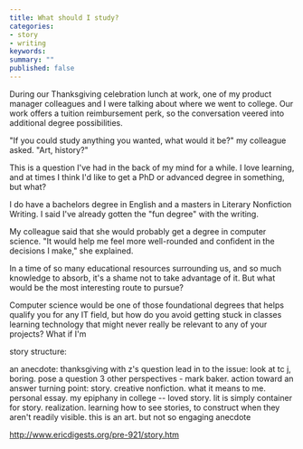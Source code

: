 ```yaml
---
title: What should I study?
categories:
- story
- writing
keywords: 
summary: ""
published: false
---
```


During our Thanksgiving celebration lunch at work, one of my product manager colleagues and I were talking about where we went to college. Our work offers a tuition reimbursement perk, so the conversation veered into additional degree possibilities. 

"If you could study anything you wanted, what would it be?" my colleague asked. "Art, history?"

This is a question I've had in the back of my mind for a while. I love learning, and at times I think I'd like to get a PhD or advanced degree in something, but what?

I do have a bachelors degree in English and a masters in Literary Nonfiction Writing. I said I've already gotten the "fun degree" with the writing. 

My colleague said that she would probably get a degree in computer science. "It would help me feel more well-rounded and confident in the decisions I make," she explained.

In a time of so many educational resources surrounding us, and so much knowledge to absorb, it's a shame not to take advantage of it. But what would be the most interesting route to pursue?

Computer science would be one of those foundational degrees that helps qualify you for any IT field, but how do you avoid getting stuck in classes learning technology that might never really be relevant to any of your projects? What if I'm 

story structure:

an anecdote: thanksgiving with z's question
lead in to the issue: look at tc j, boring.
pose a question
3 other perspectives - mark baker.
action toward an answer
turning point: story. creative nonfiction. what it means to me. personal essay. my epiphany in college -- loved story. lit is simply container for story.
realization. learning how to see stories, to construct when they aren't readily visible. this is an art. but not so engaging
anecdote

http://www.ericdigests.org/pre-921/story.htm